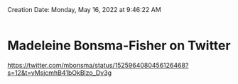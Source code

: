 <div></b>Creation Date:</b> Monday, May 16, 2022 at 9:46:22 AM<br></div><div><br></div><div><h1>Madeleine Bonsma-Fisher on Twitter</h1></div>
<div><a href=https://twitter.com/mbonsma/status/1525964080456126468?s=12&t=vMsjcmhB41bOkBlzo_Dv3g>https://twitter.com/mbonsma/status/1525964080456126468?s=12&t=vMsjcmhB41bOkBlzo_Dv3g</a><br></div>

